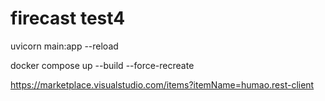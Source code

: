 # firecast test4

uvicorn main:app --reload

docker compose up --build --force-recreate

https://marketplace.visualstudio.com/items?itemName=humao.rest-client

